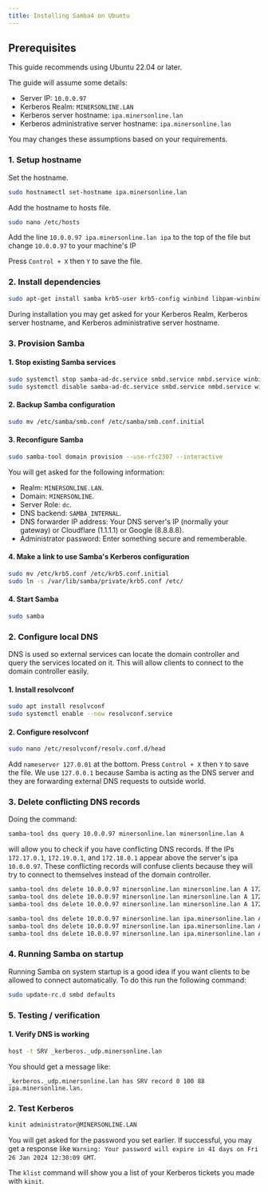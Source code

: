 ```yaml
---
title: Installing Samba4 on Ubuntu
---
```


## Prerequisites

This guide recommends using Ubuntu 22.04 or later.

The guide will assume some details:

- Server IP: `10.0.0.97`
- Kerberos Realm: `MINERSONLINE.LAN`
- Kerberos server hostname: `ipa.minersonline.lan`
- Kerberos administrative server hostname: `ipa.minersonline.lan`

You may changes these assumptions based on your requirements.

### 1. Setup hostname

Set the hostname.

```bash
sudo hostnamectl set-hostname ipa.minersonline.lan
```

Add the hostname to hosts file.

```bash
sudo nano /etc/hosts
```

Add the line `10.0.0.97 ipa.minersonline.lan ipa` to the top of the file but change `10.0.0.97` to your machine's IP

Press `Control + X` then `Y` to save the file.

### 2. Install dependencies

```bash
sudo apt-get install samba krb5-user krb5-config winbind libpam-winbind libnss-winbind
```

During installation you may get asked for your Kerberos Realm, Kerberos server hostname, and Kerberos administrative server hostname.

### 3. Provision Samba

#### 1. Stop existing Samba services

```bash
sudo systemctl stop samba-ad-dc.service smbd.service nmbd.service winbind.service
sudo systemctl disable samba-ad-dc.service smbd.service nmbd.service winbind.service
```

#### 2. Backup Samba configuration

```bash
sudo mv /etc/samba/smb.conf /etc/samba/smb.conf.initial
```

#### 3. Reconfigure Samba

```bash
sudo samba-tool domain provision --use-rfc2307 --interactive
```

You will get asked for the following information:

- Realm: `MINERSONLINE.LAN`.
- Domain: `MINERSONLINE`.
- Server Role: `dc`.
- DNS backend: `SAMBA_INTERNAL`.
- DNS forwarder IP address: Your DNS server's IP (normally your gateway) or Cloudflare (1.1.1.1) or Google (8.8.8.8).
- Administrator password: Enter something secure and rememberable.

#### 4. Make a link to use Samba's Kerberos configuration

```bash
sudo mv /etc/krb5.conf /etc/krb5.conf.initial
sudo ln -s /var/lib/samba/private/krb5.conf /etc/
```

#### 4. Start Samba

```bash
sudo samba
```

### 2. Configure local DNS

DNS is used so external services can locate the domain controller and query the services located on it. This will allow clients to connect to the domain controller easily.

#### 1. Install resolvconf

```bash
sudo apt install resolvconf
sudo systemctl enable --now resolvconf.service
```

#### 2. Configure resolvconf

```bash
sudo nano /etc/resolvconf/resolv.conf.d/head
```

Add `nameserver 127.0.01` at the bottom. Press `Control + X` then `Y` to save the file.
We use `127.0.0.1` because Samba is acting as the DNS server and they are forwarding external DNS requests to outside world.

### 3. Delete conflicting DNS records

Doing the command:

```bash
samba-tool dns query 10.0.0.97 minersonline.lan minersonline.lan A
```

will allow you to check if you have conflicting DNS records. If the IPs `172.17.0.1`, `172.19.0.1`, and `172.18.0.1` appear above the server's ipa `10.0.0.97`. These conflicting records will confuse clients because they will try to connect to themselves instead of the domain controller.

```bash
samba-tool dns delete 10.0.0.97 minersonline.lan minersonline.lan A 172.17.0.1
samba-tool dns delete 10.0.0.97 minersonline.lan minersonline.lan A 172.19.0.1
samba-tool dns delete 10.0.0.97 minersonline.lan minersonline.lan A 172.18.0.1

samba-tool dns delete 10.0.0.97 minersonline.lan ipa.minersonline.lan A 172.17.0.1
samba-tool dns delete 10.0.0.97 minersonline.lan ipa.minersonline.lan A 172.19.0.1
samba-tool dns delete 10.0.0.97 minersonline.lan ipa.minersonline.lan A 172.18.0.1
```

### 4. Running Samba on startup

Running Samba on system startup is a good idea if you want clients to be allowed to connect automatically. To do this run the following command:

```bash
sudo update-rc.d smbd defaults
```

### 5. Testing / verification

#### 1. Verify DNS is working

```bash
host -t SRV _kerberos._udp.minersonline.lan
```

You should get a message like:

```text
_kerberos._udp.minersonline.lan has SRV record 0 100 88 ipa.minersonline.lan.
```

### 2. Test Kerberos

```bash
kinit administrator@MINERSONLINE.LAN
```

You will get asked for the password you set earlier. If successful, you may get a response like `Warning: Your password will expire in 41 days on Fri 26 Jan 2024 12:30:09 GMT`.

The `klist` command will show you a list of your Kerberos tickets you made with `kinit`.
